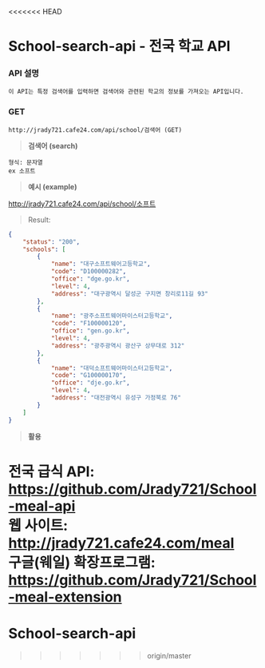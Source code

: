 <<<<<<< HEAD
# School-search-api - 전국 학교 API

### API 설명
```
이 API는 특정 검색어를 입력하면 검색어와 관련된 학교의 정보를 가져오는 API입니다.
```

### GET
```
http://jrady721.cafe24.com/api/school/검색어 (GET)
```

> **검색어 (search)**
```
형식: 문자열
ex 소프트
```

> **예시 (example)**  

http://jrady721.cafe24.com/api/school/소프트

> Result:
```json
{
    "status": "200",
    "schools": [
        {
            "name": "대구소프트웨어고등학교",
            "code": "D100000282",
            "office": "dge.go.kr",
            "level": 4,
            "address": "대구광역시 달성군 구지면 창리로11길 93"
        },
        {
            "name": "광주소프트웨어마이스터고등학교",
            "code": "F100000120",
            "office": "gen.go.kr",
            "level": 4,
            "address": "광주광역시 광산구 상무대로 312"
        },
        {
            "name": "대덕소프트웨어마이스터고등학교",
            "code": "G100000170",
            "office": "dje.go.kr",
            "level": 4,
            "address": "대전광역시 유성구 가정북로 76"
        }
    ]
}
```

> **활용**

전국 급식 API: https://github.com/Jrady721/School-meal-api  
웹 사이트: http://jrady721.cafe24.com/meal    
구글(웨일) 확장프로그램: https://github.com/Jrady721/School-meal-extension
=======
# School-search-api

>>>>>>> origin/master
